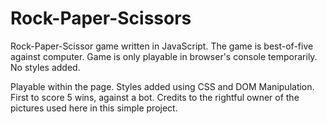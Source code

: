 # Rock-Paper-Scissors

Rock-Paper-Scissor game written in JavaScript.
The game is best-of-five against computer.
Game is only playable in browser's console temporarily.
No styles added.

Playable within the page.
Styles added using CSS and DOM Manipulation. 
First to score 5 wins, against a bot.
Credits to the rightful owner of the pictures used here in this simple project.

